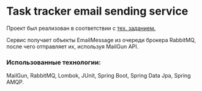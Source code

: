  <h1>Task tracker email sending service</h1>
<p>
  Проект был реализован в соответствии с 
  <a href="https://zhukovsd.github.io/java-backend-learning-course/projects/task-tracker/">
     тех. заданием.
  </a>
</p>
<p>
   Сервис получает объекты EmailMessage из очереди брокера RabbitMQ, после чего отправляет их, используя 
   MailGun API.
</p>
<h3>Использованные технологии:</h3>
<p>
  MailGun, RabbitMQ, Lombok, JUnit, Spring Boot, Spring Data Jpa, Spring AMQP.
</p>
